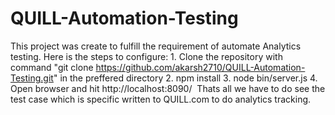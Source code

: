 ﻿# QUILL-Automation-Testing
﻿This project was create to fulfill the requirement of automate Analytics testing. Here is the steps to configure:
﻿1. Clone the repository with command "git clone https://github.com/akarsh2710/QUILL-Automation-Testing.git" in the preffered directory
﻿2. npm install
﻿3. node bin/server.js
﻿4. Open browser and hit http://localhost:8090/
﻿
Thats all we have to do see the test case which is specific written to QUILL.com to do analytics tracking.
